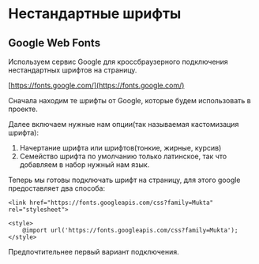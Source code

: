 # Нестандартные шрифты

## Google Web Fonts

Используем сервис Google для кроссбраузерного подключения нестандартных шрифтов на страницу.

[https://fonts.google.com/](https://fonts.google.com/)

Сначала находим те шрифты от Google, которые будем использовать в проекте.

Далее включаем нужные нам опции\(так называемая кастомизация шрифта\):

1. Начертание шрифта или шрифтов\(тонкие, жирные, курсив\)
2. Семейство шрифта по умолчанию только латинское, так что добавляем в набор нужный нам язык.

Теперь мы готовы подключать шрифт на страницу, для этого google предоставляет два способа:

```
<link href="https://fonts.googleapis.com/css?family=Mukta" rel="stylesheet">
```

```
<style>
    @import url('https://fonts.googleapis.com/css?family=Mukta');
</style>
```

Предпочтительнее первый вариант подключения.





